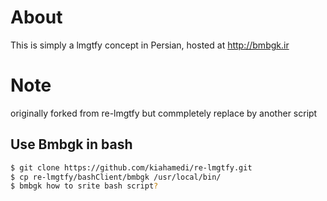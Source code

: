 # About
This is simply a lmgtfy concept in Persian, hosted at http://bmbgk.ir

# Note
originally forked from re-lmgtfy but commpletely replace by another script


## Use Bmbgk in bash
```bash
$ git clone https://github.com/kiahamedi/re-lmgtfy.git
$ cp re-lmgtfy/bashClient/bmbgk /usr/local/bin/
$ bmbgk how to srite bash script?
```
